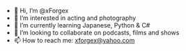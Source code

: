 - 👋 Hi, I’m @xForgex
- 👀 I’m interested in acting and photography
- 🌱 I’m currently learning Japanese, Python & C# 
- 💞️ I’m looking to collaborate on podcasts, films and shows
- 📫 How to reach me: xforgex@yahoo.com

<!---
xForgex/xForgex is a ✨ special ✨ repository because its `README.md` (this file) appears on your GitHub profile.
You can click the Preview link to take a look at your changes.
--->
